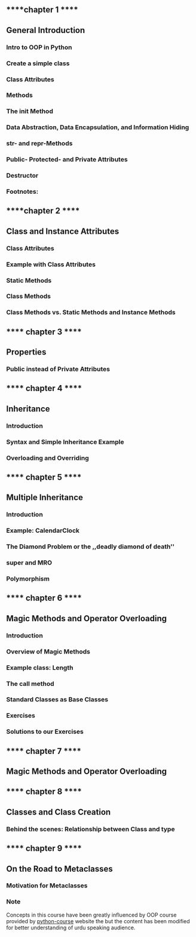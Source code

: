 ## ****chapter 1 ****
## ****General Introduction****

### Intro to OOP in Python

### Create a simple class

### Class Attributes

### Methods

### The __init__ Method

### Data Abstraction, Data Encapsulation, and Information Hiding

### __str__- and __repr__-Methods

### Public- Protected- and Private Attributes

### Destructor

### Footnotes:


## ****chapter 2 ****
## ****Class and Instance Attributes****

### Class Attributes

### Example with Class Attributes

### Static Methods

### Class Methods

### Class Methods vs. Static Methods and Instance Methods


## **** chapter 3 ****
## ****Properties****

### Public instead of Private Attributes


## **** chapter 4 ****
## ****Inheritance****
### Introduction

### Syntax and Simple Inheritance Example

### Overloading and Overriding


## **** chapter 5 ****
## ****Multiple Inheritance****
### Introduction

### Example: CalendarClock

### The Diamond Problem or the ,,deadly diamond of death''

### super and MRO

### Polymorphism


## **** chapter 6 ****
## ****Magic Methods and Operator Overloading****
### Introduction

### Overview of Magic Methods

### Example class: Length

### The __call__ method

### Standard Classes as Base Classes

### Exercises

### Solutions to our Exercises


## **** chapter 7 ****
## ****Magic Methods and Operator Overloading****


## **** chapter 8 ****
## ****Classes and Class Creation****
### Behind the scenes: Relationship between Class and type


## **** chapter 9 ****
## ****On the Road to Metaclasses****
### Motivation for Metaclasses

### Note
Concepts in this course have been greatly influenced by OOP course provided by [python-course](https://www.python-course.eu/python3_object_oriented_programming.php) website the but the content has been modified for better understanding of urdu speaking audience.
